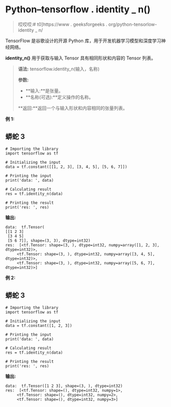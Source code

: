 # Python–tensorflow . identity _ n()

> 哎哎哎:# t0]https://www . geeksforgeeks . org/python-tensorlow-identity _ n/

TensorFlow 是谷歌设计的开源 Python 库，用于开发机器学习模型和深度学习神经网络。

**identity_n()** 用于获取与输入 Tensor 具有相同形状和内容的 Tensor 列表。

> **语法:** tensorflow.identity_n(输入，名称)
> 
> **参数:**
> 
> *   **输入:**是张量。
> *   **名称(可选):**定义操作的名称。
> 
> **返回:**返回一个与输入形状和内容相同的张量列表。

**例 1:**

## 蟒蛇 3

```
# Importing the library
import tensorflow as tf

# Initializing the input
data = tf.constant([[1, 2, 3], [3, 4, 5], [5, 6, 7]])

# Printing the input
print('data: ', data)

# Calculating result
res = tf.identity_n(data)

# Printing the result
print('res: ', res)
```

**输出:**

```
data:  tf.Tensor(
[[1 2 3]
 [3 4 5]
 [5 6 7]], shape=(3, 3), dtype=int32)
res:  [<tf.Tensor: shape=(3, ), dtype=int32, numpy=array([1, 2, 3], dtype=int32)>,
     <tf.Tensor: shape=(3, ), dtype=int32, numpy=array([3, 4, 5], dtype=int32)>, 
     <tf.Tensor: shape=(3, ), dtype=int32, numpy=array([5, 6, 7], dtype=int32)>]

```

**例 2:**

## 蟒蛇 3

```
# Importing the library
import tensorflow as tf

# Initializing the input
data = tf.constant([1, 2, 3])

# Printing the input
print('data: ', data)

# Calculating result
res = tf.identity_n(data)

# Printing the result
print('res: ', res)
```

**输出:**

```
data:  tf.Tensor([1 2 3], shape=(3, ), dtype=int32)
res:  [<tf.Tensor: shape=(), dtype=int32, numpy=1>,
     <tf.Tensor: shape=(), dtype=int32, numpy=2>, 
     <tf.Tensor: shape=(), dtype=int32, numpy=3>]

```